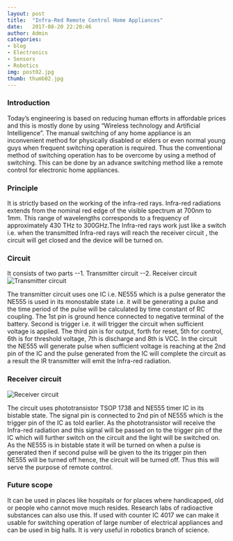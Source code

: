 ```yaml
---
layout: post
title:  "Infra-Red Remote Control Home Appliances"
date:   2017-08-20 22:20:46
author: Admin
categories: 
- blog
- Electronics
- Sensors
- Robotics
img: post02.jpg
thumb: thumb02.jpg
---
```


### Introduction
Today’s engineering is based on reducing human efforts in affordable prices and this is mostly done by using “Wireless technology and Artificial Intelligence”. The manual switching of any home appliance is an inconvenient method for physically disabled or elders or even normal young guys when frequent switching operation is required. Thus the conventional method of switching operation has to be overcome by using a method of switching. This can be done by an advance switching method like a remote control for electronic home appliances.
### Principle
It is strictly based on the working of the infra-red rays. Infra-red radiations extends from the nominal red edge of the visible spectrum at 700nm to 1mm. This range of wavelengths corresponds to a frequency of approximately 430 THz to 300GHz.The Infra-red rays work just like a switch i.e. when the transmitted Infra-red rays will reach the receiver circuit , the circuit will get closed and the device will be turned on.
### Circuit
It consists of two parts
    --1.	Transmitter circuit
    --2.	Receiver circuit
                                    ![Transmitter circuit](/assets/blog/infrared/infraTransmitter.jpg)

The transmitter circuit uses one IC i.e. NE555 which is a pulse generator the NE555 is used in its monostable state i.e. it will be generating a pulse and the time period of the pulse will be calculated by time constant of RC coupling. 
The 1st pin is ground hence connected to negative terminal of the battery. Second is trigger i.e. it will trigger the circuit when sufficient voltage is applied. The third pin is for output, forth for reset, 5th for control, 6th is for threshold voltage, 7th is discharge and 8th is VCC. 
In the circuit the NE555 will generate pulse when sufficient voltage is reaching at the 2nd pin of the IC and the pulse generated from the IC will complete the circuit as a result the IR transmitter will emit the Infra-red radiation.

### Receiver circuit
   ![Receiver circuit](/assets/blog/infrared/infraReciever.jpg)
   
The circuit uses phototransistor TSOP 1738 and NE555 timer IC in its bistable state. The signal pin is connected to 2nd pin of NE555 which is the trigger pin of the IC as told earlier. As the phototransistor will receive the Infra-red radiation and this signal will be passed on to the trigger pin of the IC which will further switch on the circuit and the light will be switched on. As the NE555 is in bistable state it will be turned on when a pulse is generated then if second pulse will be given to the its trigger pin then NE555 will be turned off hence, the circuit will be turned off. Thus this will serve the purpose of remote control.

### Future scope
It can be used in places like hospitals or for places where handicapped, old or people who cannot move much resides. Research labs of radioactive substances can also use this. If used with counter IC 4017 we can make it usable for switching operation of large number of electrical appliances and can be used in big halls. It is very useful in robotics branch of science.
